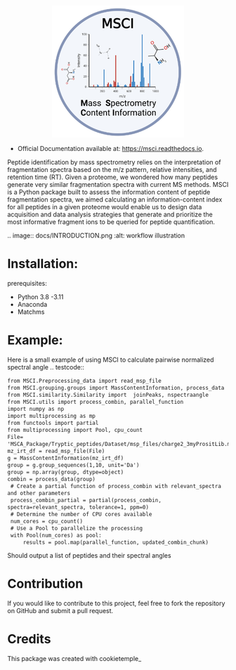 
   <p align="center">
      <img src="docs/MSCI_logo.png" alt="logo" width="300" height="300">
   </p>


* Official Documentation available at: https://msci.readthedocs.io.


Peptide identification by mass spectrometry relies on the interpretation of fragmentation spectra based on the m/z pattern, relative intensities, and retention time (RT). Given a proteome, we wondered how many peptides generate very similar fragmentation spectra with current MS methods. MSCI is a Python package built to assess the information content of peptide fragmentation spectra, we aimed calculating an information-content index for all peptides in a given proteome would enable us to design data acquisition and data analysis strategies that generate and prioritize the most informative fragment ions to be queried for peptide quantification.

.. image:: docs/INTRODUCTION.png
  :alt: workflow illustration

Installation:
==================
prerequisites:

- Python 3.8 -3.11
- Anaconda
- Matchms



Example:
==================
Here is a small example of using MSCI to calculate pairwise normalized spectral angle 
.. testcode::

    from MSCI.Preprocessing_data import read_msp_file
    from MSCI.grouping.groups import MassContentInformation, process_data
    from MSCI.similarity.Similarity import  joinPeaks, nspectraangle
    from MSCI.utils import process_combin, parallel_function
    import numpy as np
    import multiprocessing as mp
    from functools import partial
    from multiprocessing import Pool, cpu_count
    File= 'MSCA_Package/Tryptic_peptides/Dataset/msp_files/charge2_3myPrositLib.msp'
    mz_irt_df = read_msp_file(File)
    g = MassContentInformation(mz_irt_df)
    group = g.group_sequences(1,10, unit='Da')
    group = np.array(group, dtype=object)
    combin = process_data(group)
     # Create a partial function of process_combin with relevant_spectra and other parameters
     process_combin_partial = partial(process_combin, spectra=relevant_spectra, tolerance=1, ppm=0)
     # Determine the number of CPU cores available
     num_cores = cpu_count()
     # Use a Pool to parallelize the processing
     with Pool(num_cores) as pool:
         results = pool.map(parallel_function, updated_combin_chunk)

Should output 
a list of peptides and their spectral angles



Contribution
==================

If you would like to contribute to this project, feel free to fork the repository on GitHub and submit a pull request.

Credits
==================

This package was created with cookietemple_
